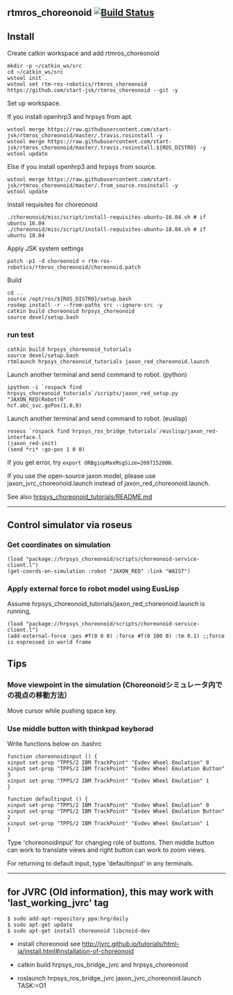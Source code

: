 rtmros_choreonoid  [![Build Status](https://travis-ci.org/start-jsk/rtmros_choreonoid.png)](https://travis-ci.org/start-jsk/rtmros_choreonoid)
-------------

## Install
Create catkin workspace and add rtmros_choreonoid
```
mkdir -p ~/catkin_ws/src
cd ~/catkin_ws/src
wstool init .
wstool set rtm-ros-robotics/rtmros_choreonoid https://github.com/start-jsk/rtmros_choreonoid --git -y
```
Set up workspace.

If you install openhrp3 and hrpsys from apt.
```
wstool merge https://raw.githubusercontent.com/start-jsk/rtmros_choreonoid/master/.travis.rosinstall -y
wstool merge https://raw.githubusercontent.com/start-jsk/rtmros_choreonoid/master/.travis.rosinstall.${ROS_DISTRO} -y
wstool update
```

Else if you install openhrp3 and hrpsys from source.
```
wstool merge https://raw.githubusercontent.com/start-jsk/rtmros_choreonoid/master/.from_source.rosinstall -y
wstool update
```

Install requisites for choreonoid
```
./choreonoid/misc/script/install-requisites-ubuntu-16.04.sh # if ubuntu 16.04
./choreonoid/misc/script/install-requisites-ubuntu-18.04.sh # if ubuntu 18.04
```
Apply JSK system settings
```
patch -p1 -d choreonoid < rtm-ros-robotics/rtmros_choreonoid/choreonoid.patch
```
Build
```
cd ..
source /opt/ros/${ROS_DISTRO}/setup.bash
rosdep install -r --from-paths src --ignore-src -y
catkin build choreonoid hrpsys_choreonoid
source devel/setup.bash
```

### run test
```
catkin build hrpsys_choreonoid_tutorials
source devel/setup.bash
rtmlaunch hrpsys_choreonoid_tutorials jaxon_red_choreonoid.launch
```
Launch another terminal and send command to robot. (python)
```
ipython -i `rospack find hrpsys_choreonoid_tutorials`/scripts/jaxon_red_setup.py "JAXON_RED(Robot)0"
hcf.abc_svc.goPos(1,0,0)
```
Launch another terminal and send command to robot. (euslisp)
```
roseus `rospack find hrpsys_ros_bridge_tutorials`/euslisp/jaxon_red-interface.l
(jaxon_red-init)
(send *ri* :go-pos 1 0 0)
```

If you get error, try `export ORBgiopMaxMsgSize=2097152000`.

If you use the open-source jaxon model, please use jaxon_jvrc_choreonoid.launch instead of jaxon_red_choreonoid.launch.

See also [hrpsys_choreonoid_tutorials/README.md](/hrpsys_choreonoid_tutorials/README.md)

---
## **Control simulator via roseus**

### Get coordinates on simulation
~~~
(load "package://hrpsys_choreonoid/scripts/choreonoid-service-client.l")
(get-coords-on-simulation :robot "JAXON_RED" :link "WAIST")
~~~

### Apply external force to robot model using EusLisp

Assume hrpsys_choreonoid_tutorials/jaxon_red_choreonoid.launch is running,
~~~
(load "package://hrpsys_choreonoid/scripts/choreonoid-service-client.l")
(add-external-force :pos #f(0 0 0) :force #f(0 100 0) :tm 0.1) ;;force is expressed in world frame
~~~

## **Tips**

### Move viewpoint in the simulation (Choreonoidシミュレータ内での視点の移動方法）
Move cursor while pushing space key.

### Use middle button with thinkpad keyborad

Write functions below on .bashrc
~~~
function choreonoidinput () {
xinput set-prop "TPPS/2 IBM TrackPoint" "Evdev Wheel Emulation" 0
xinput set-prop "TPPS/2 IBM TrackPoint" "Evdev Wheel Emulation Button" 3
xinput set-prop "TPPS/2 IBM TrackPoint" "Evdev Wheel Emulation" 1
}

function defaultinput () {
xinput set-prop "TPPS/2 IBM TrackPoint" "Evdev Wheel Emulation" 0
xinput set-prop "TPPS/2 IBM TrackPoint" "Evdev Wheel Emulation Button" 2
xinput set-prop "TPPS/2 IBM TrackPoint" "Evdev Wheel Emulation" 1
}
~~~

Type 'choreonoidinput' for changing role of buttons. Then middle button can work to translate views and right button can work to zoom views.

For returning to default input, type 'defaultinput' in any terminals.

---

## for JVRC (Old information), this may work with 'last_working_jvrc' tag
```
$ sudo add-apt-repository ppa:hrg/daily
$ sudo apt-get update
$ sudo apt-get install choreonoid libcnoid-dev
```
- install choreonoid see http://jvrc.github.io/tutorials/html-ja/install.html#installation-of-choreonoid  

- catkin build hrpsys_ros_bridge_jvrc and hrpsys_choreonoid

- roslaunch hrpsys_ros_bridge_jvrc jaxon_jvrc_choreonoid.launch TASK:=O1
